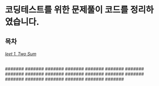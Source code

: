 # 코딩테스트를 위한 문제풀이 코드를 정리하였습니다.
## 목차
###### [leet 1. Two Sum](https://github.com/indoor98/coding_test/blob/main/leet%201.%20Two%20Sum.py)

####### []()
####### []()
####### []()
####### []()
####### []()
####### []()
####### []()
####### []()
####### []()
####### []()
####### []()
####### []()
####### []()
####### []()
####### []()
####### []()
####### []()
####### []()
####### []()
####### []()
